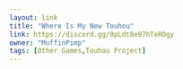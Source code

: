 ```yaml
---
layout: link
title: "Where Is My New Touhou"
link: https://discord.gg/0pLdt8e97hTeROgy
owner: "MuffinPimp"
tags: [Other Games,Touhou Project]
---
```

